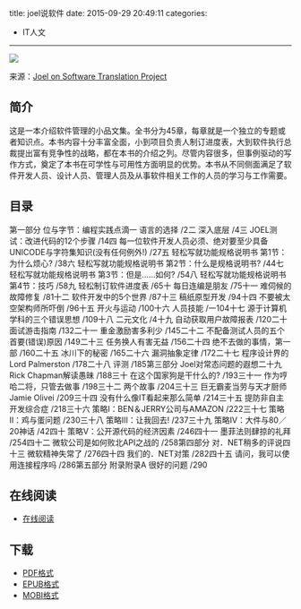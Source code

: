 title: joel说软件
date: 2015-09-29 20:49:11
categories:
  - IT人文
---

![](http://img4.douban.com/lpic/s1436476.jpg)

来源：[Joel on Software Translation Project](http://local.joelonsoftware.com/wiki/Category:ChineseTraditional)

<!--more-->

## 简介 ##

这是一本介绍软件管理的小品文集。全书分为45章，每章就是一个独立的专题或者知识点。本书内容十分丰富全面，小到项目负责人制订进度表，大到软件执行总裁提出富有竞争性的战略，都在本书的介绍之列。尽管内容很多，但事例驱动的写作方式，奠定了本书在可学性与可用性方面明显的优势。本书从不同侧面满足了软件开发人员、设计人员、管理人员及从事软件相关工作的人员的学习与工作需要。

## 目录 ##

第一部分 位与字节：编程实践点滴一 语言的选择 /2二 深入底层 /4三 JOEL测试：改进代码的12个步骤 /14四 每一位软件开发人员必须、绝对要至少具备UNICODE与字符集知识(没有任何例外!) /27五 轻松写就功能规格说明书 第1节：为什么烦心? /38六 轻松写就功能规格说明书 第2节：什么是规格说明书? /44七 轻松写就功能规格说明书 第3节：但是……如何? /54八 轻松写就功能规格说明书 第4节：技巧 /58九 轻松制订软件进度表 /65十 每日连编是朋友 /75十一 难伺候的故障修复 /81十二 软件开发中的5个世界 /87十三 稿纸原型开发 /94十四 不要被太空架构师所吓倒 /96十五 开火与运动 /100十六 人员技能 /一104十七 源于计算机学科的三个错误思想 /109十八 二元文化 /4十九 自动获取用户故障报表 /120二十 面试游击指南 /132二十一 重金激励害多利少 /145二十二 不配备测试人员的五个首要(错误)原因 /149二十三 任务换人有害无益 /156二十四 绝不去做的事情，第一部 /160二十五 冰川下的秘密 /165二十六 漏洞抽象定律 /172二十七 程序设计界的Lord Palmerston /178二十八 评测 /185第三部分 Joel对常态问题的遐想二十九 Rick Chapman解读愚昧 /188三十 在这个国家狗是干什么的? /193三十一 作为哼哈二将，只管去做事 /198三十二 两个故事 /204三十三 巨无霸麦当劳与天才厨师Jamie Olivei /209三十四 没有什么像IT看起来那么简单 /214三十五 提防非自主开发综合症 /218三十六 策略I：BEN＆JERRY公司与AMAZON /222三十七 策略Ⅱ：鸡与蛋问题 /230三十八 策略III：让我回去! /237三十九 策略IV：大件与80／20神话 /42四十 策略V：公开源代码的经济因素 /246四十一 墨菲法则肆掠的礼拜 /254四十二 微软公司是如何败北API之战的 /258第四部分 对．NET稍多的评说四十三 微软精神失常了 /276四十四 我们的．NET对策 /282四十五 请问，我可以使用连接程序吗 /286第五部分 附录附录A 很好的问题 /290

## 在线阅读 ##

+ [在线阅读](https://www.gitbook.com/book/wizardforcel/joel-on-software/details)

## 下载 ##

+ [PDF格式](https://www.gitbook.com/download/pdf/book/wizardforcel/joel-on-software)
+ [EPUB格式](https://www.gitbook.com/download/epub/book/wizardforcel/joel-on-software)
+ [MOBI格式](https://www.gitbook.com/download/mobi/book/wizardforcel/joel-on-software)
